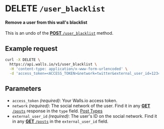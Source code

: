 # DELETE `/user_blacklist`

#### Remove a user from this wall's blacklist 

This is an undo of the [__POST__ `/user_blacklist`][POST /user_blacklist] method.

## Example request
```bash
curl -X DELETE \
  https://api.walls.io/v1/user_blacklist \
  -H 'content-type: application/x-www-form-urlencoded' \
  -d 'access_token=<ACCESS_TOKEN>&network=twitter&external_user_id=123456'
```

## Parameters
- `access_token` *(required)*: Your Walls.io access token.
- `network` *(required)*: The social network of the user. Find it in any [__GET__ `/posts`][GET /posts] response in the `type` field. [Post Types]
- `external_user_id` *(required)*: The user's ID on the social network. Find it in any [__GET__ `/posts`][GET /posts] in the `external_user_id` field.

[POST /user_blacklist]: POST_user_blacklist.md "Add a user to this wall's blacklist"
[GET /posts]: GET_posts.md
[Post Types]: ../Post_Types.md "List of possible post types"
